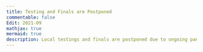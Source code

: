 ```yaml
---
title: Testing and Finals are Postponed
commentable: false
Edit: 2021-09
mathjax: true
mermaid: true
description: Local testings and finals are postponed due to ongoing pandemic. When the challenge will resume is still under consideration. Further information will be posted as soon as the decision has been made. Please check this webpage regularly for the lastest information!
---
```

